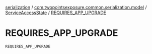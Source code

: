 [serialization](../../index.md) / [com.twopointsexposure.common.serialization.model](../index.md) / [ServiceAccessState](index.md) / [REQUIRES_APP_UPGRADE](./-r-e-q-u-i-r-e-s_-a-p-p_-u-p-g-r-a-d-e.md)

# REQUIRES_APP_UPGRADE

`REQUIRES_APP_UPGRADE`